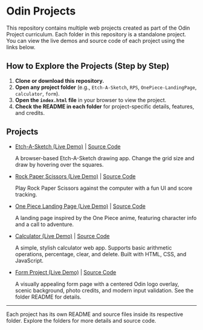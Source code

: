 # Odin Projects

This repository contains multiple web projects created as part of the Odin Project curriculum. Each folder in this repository is a standalone project. You can view the live demos and source code of each project using the links below.

## How to Explore the Projects (Step by Step)

1. **Clone or download this repository.**
2. **Open any project folder** (e.g., `Etch-A-Sketch`, `RPS`, `OnePiece-LandingPage`, `calculator`, `form`).
3. **Open the `index.html` file** in your browser to view the project.
4. **Check the README in each folder** for project-specific details, features, and credits.

## Projects

- [Etch-A-Sketch (Live Demo)](https://binit2-1.github.io/odin-projects/Etch-A-Sketch/) | [Source Code](./Etch-A-Sketch/)
  
  A browser-based Etch-A-Sketch drawing app. Change the grid size and draw by hovering over the squares.

- [Rock Paper Scissors (Live Demo)](https://binit2-1.github.io/odin-projects/RPS/) | [Source Code](./RPS/)
  
  Play Rock Paper Scissors against the computer with a fun UI and score tracking.

- [One Piece Landing Page (Live Demo)](https://binit2-1.github.io/odin-projects/OnePiece-LandingPage/) | [Source Code](./OnePiece-LandingPage/)
  
  A landing page inspired by the One Piece anime, featuring character info and a call to adventure.

- [Calculator (Live Demo)](https://binit2-1.github.io/odin-projects/calculator/) | [Source Code](./calculator/)
  
  A simple, stylish calculator web app. Supports basic arithmetic operations, percentage, clear, and delete. Built with HTML, CSS, and JavaScript.

- [Form Project (Live Demo)](https://binit2-1.github.io/odin-projects/form/) | [Source Code](./form/)
  
  A visually appealing form page with a centered Odin logo overlay, scenic background, photo credits, and modern input validation. See the folder README for details.

---

Each project has its own README and source files inside its respective folder. Explore the folders for more details and source code.